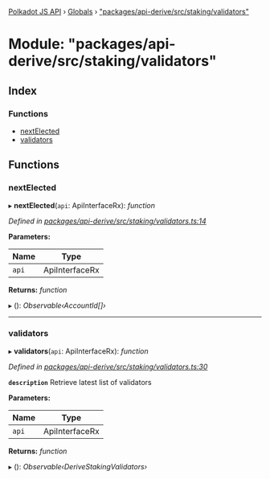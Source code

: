 [Polkadot JS API](../README.md) › [Globals](../globals.md) › ["packages/api-derive/src/staking/validators"](_packages_api_derive_src_staking_validators_.md)

# Module: "packages/api-derive/src/staking/validators"

## Index

### Functions

* [nextElected](_packages_api_derive_src_staking_validators_.md#nextelected)
* [validators](_packages_api_derive_src_staking_validators_.md#validators)

## Functions

###  nextElected

▸ **nextElected**(`api`: ApiInterfaceRx): *function*

*Defined in [packages/api-derive/src/staking/validators.ts:14](https://github.com/polkadot-js/api/blob/6f092a1818/packages/api-derive/src/staking/validators.ts#L14)*

**Parameters:**

Name | Type |
------ | ------ |
`api` | ApiInterfaceRx |

**Returns:** *function*

▸ (): *Observable‹AccountId[]›*

___

###  validators

▸ **validators**(`api`: ApiInterfaceRx): *function*

*Defined in [packages/api-derive/src/staking/validators.ts:30](https://github.com/polkadot-js/api/blob/6f092a1818/packages/api-derive/src/staking/validators.ts#L30)*

**`description`** Retrieve latest list of validators

**Parameters:**

Name | Type |
------ | ------ |
`api` | ApiInterfaceRx |

**Returns:** *function*

▸ (): *Observable‹DeriveStakingValidators›*
